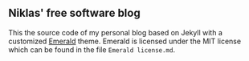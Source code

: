 ## Niklas' free software blog ##

This the source code of my personal blog based on Jekyll with a customized [Emerald](https://github.com/KingFelix/emerald/) theme.
Emerald is licensed under the MIT license which can be found in the file `Emerald license.md`.
